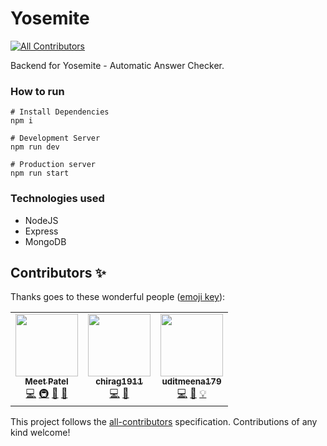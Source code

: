# Yosemite
<!-- ALL-CONTRIBUTORS-BADGE:START - Do not remove or modify this section -->
[![All Contributors](https://img.shields.io/badge/all_contributors-3-orange.svg?style=flat-square)](#contributors-)
<!-- ALL-CONTRIBUTORS-BADGE:END -->

Backend for Yosemite - Automatic Answer Checker.

### How to run

```
# Install Dependencies
npm i

# Development Server
npm run dev

# Production server
npm run start
```

### Technologies used

- NodeJS
- Express
- MongoDB

## Contributors ✨

Thanks goes to these wonderful people ([emoji key](https://allcontributors.org/docs/en/emoji-key)):

<!-- ALL-CONTRIBUTORS-LIST:START - Do not remove or modify this section -->
<!-- prettier-ignore-start -->
<!-- markdownlint-disable -->
<table>
  <tr>
    <td align="center"><a href="https://meetpatel.github.io/"><img src="https://avatars.githubusercontent.com/u/45785817?v=4?s=100" width="100px;" alt=""/><br /><sub><b>Meet Patel</b></sub></a><br /><a href="https://github.com/meet59patel/Group3-Yosemite-backend/commits?author=meet59patel" title="Code">💻</a> <a href="#infra-meet59patel" title="Infrastructure (Hosting, Build-Tools, etc)">🚇</a> <a href="#maintenance-meet59patel" title="Maintenance">🚧</a> <a href="#projectManagement-meet59patel" title="Project Management">📆</a></td>
    <td align="center"><a href="https://github.com/chirag1911"><img src="https://avatars.githubusercontent.com/u/62808731?v=4?s=100" width="100px;" alt=""/><br /><sub><b>chirag1911</b></sub></a><br /><a href="https://github.com/meet59patel/Group3-Yosemite-backend/commits?author=chirag1911" title="Code">💻</a> <a href="#maintenance-chirag1911" title="Maintenance">🚧</a></td>
    <td align="center"><a href="https://github.com/uditmeena179"><img src="https://avatars.githubusercontent.com/u/79006762?v=4?s=100" width="100px;" alt=""/><br /><sub><b>uditmeena179</b></sub></a><br /><a href="https://github.com/meet59patel/Group3-Yosemite-backend/commits?author=uditmeena179" title="Code">💻</a> <a href="#data-uditmeena179" title="Data">🔣</a> <a href="#example-uditmeena179" title="Examples">💡</a></td>
  </tr>
</table>

<!-- markdownlint-restore -->
<!-- prettier-ignore-end -->

<!-- ALL-CONTRIBUTORS-LIST:END -->

This project follows the [all-contributors](https://github.com/all-contributors/all-contributors) specification. Contributions of any kind welcome!